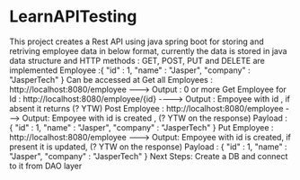 # LearnAPITesting

This project creates a Rest API using java spring boot for storing and retriving employee data in below format, currently the data is 
stored in java data structure and HTTP methods : GET, POST, PUT and DELETE are implemented
Employee :{
"id" : 1,
"name" : "Jasper",
"company" : "JasperTech"
}
Can be accessed at
Get all Employees : http://localhost:8080/employee ---> Output : 0 or more
Get Employee for Id : http://localhost:8080/employee/{id} ----> Output : Empoyee with id , if absent it returns (? YTW)
Post Employee : http://localhost:8080/employee ---> Output: Empoyee with id is created , (? YTW on the response)
      Payload : {
                  "id" : 1,
                  "name" : "Jasper",
                   "company" : "JasperTech"
                }
Put Employee : http://localhost:8080/employee ---> Output: Empoyee with id is created, if present it is updated, (? YTW on the response)
      Payload : {
                  "id" : 1,
                  "name" : "Jasper",
                   "company" : "JasperTech"
                }
Next Steps:
Create a DB and connect to it from DAO layer


